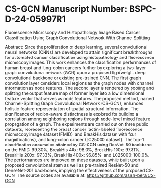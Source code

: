 # CS-GCN  Manuscript Number: BSPC-D-24-05997R1
Fluorescence Microscopy And Histopathology Image Based Cancer Classification Using Graph Convolutional Network With Channel Splitting


Abstract: Since the proliferation of deep learning, several convolutional neural networks (CNNs) are developed to attain significant breakthroughs for automated cancer classification using histopathology and fluorescence microscopy images. This work enhances the classification performances of human breast
and lung-colon cancers further by exploring a two-layer graph convolutional network (GCN) upon a proposed lightweight deep convolutional backbone or existing pre-trained CNN. The first graph convolution layer considers local regions as the graph nodes with channel information as node features. The second layer is rendered by pooling and splitting the output feature map of former layer into a low dimensional feature vector that serves as node features. The proposed method, named Channel-Splitting Graph Convolutional Network (CS-GCN), enhances holistic feature representation of spatial structural information. The significance of region-aware distinctness is explored for building a correlation among neighboring regions through node-level mixed feature propagation of a graph. The experiments are carried out on three public datasets, representing the breast cancer (actin-labeled fluorescence microscopy image dataset (FMID), and BreakHis dataset with four magnifications), and lung-colon cancer (LC25000 dataset). The top-1 classification accuracies attained by CS-GCN using ResNet-50 backbone on the FMID: 99.30%, BreakHis 40x: 98.0%, BreakHis 100x: 97.81%, BreakHis 200x: 97.33%, BreakHis 400x: 96.85%, and LC25000: 100.0%. The performances are improved on these datasets, while built upon a proposed convolutional stem as well as pre-trained ResNet-50 and DenseNet-201 backbones, implying the effectiveness of the proposed CS-GCN. 
The source codes are available at: https://github.com/asish-bera/CS-GCN.
